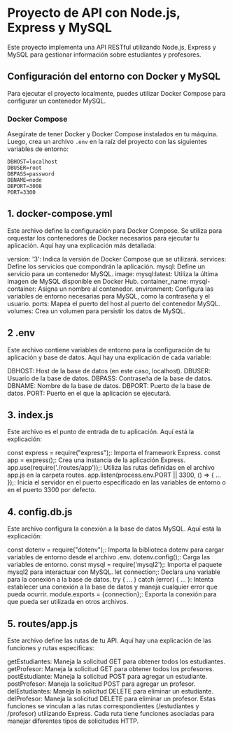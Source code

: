 # Proyecto de API con Node.js, Express y MySQL

Este proyecto implementa una API RESTful utilizando Node.js, Express y MySQL para gestionar información sobre estudiantes y profesores.

## Configuración del entorno con Docker y MySQL

Para ejecutar el proyecto localmente, puedes utilizar Docker Compose para configurar un contenedor MySQL.

### Docker Compose

Asegúrate de tener Docker y Docker Compose instalados en tu máquina. Luego, crea un archivo `.env` en la raíz del proyecto con las siguientes variables de entorno:

```env
DBHOST=localhost
DBUSER=root
DBPASS=password
DBNAME=node
DBPORT=3008
PORT=3300
```

## 1. docker-compose.yml
Este archivo define la configuración para Docker Compose. Se utiliza para orquestar los contenedores de Docker necesarios para ejecutar tu aplicación. Aquí hay una explicación más detallada:

version: '3': Indica la versión de Docker Compose que se utilizará.
services: Define los servicios que compondrán la aplicación.
mysql: Define un servicio para un contenedor MySQL.
image: mysql:latest: Utiliza la última imagen de MySQL disponible en Docker Hub.
container_name: mysql-container: Asigna un nombre al contenedor.
environment: Configura las variables de entorno necesarias para MySQL, como la contraseña y el usuario.
ports: Mapea el puerto del host al puerto del contenedor MySQL.
volumes: Crea un volumen para persistir los datos de MySQL.


## 2 .env
Este archivo contiene variables de entorno para la configuración de tu aplicación y base de datos. Aquí hay una explicación de cada variable:

DBHOST: Host de la base de datos (en este caso, localhost).
DBUSER: Usuario de la base de datos.
DBPASS: Contraseña de la base de datos.
DBNAME: Nombre de la base de datos.
DBPORT: Puerto de la base de datos.
PORT: Puerto en el que la aplicación se ejecutará.


## 3. index.js
Este archivo es el punto de entrada de tu aplicación. Aquí está la explicación:

const express = require("express");: Importa el framework Express.
const app = express();: Crea una instancia de la aplicación Express.
app.use(require('./routes/app'));: Utiliza las rutas definidas en el archivo app.js en la carpeta routes.
app.listen(process.env.PORT || 3300, () => { ... });: Inicia el servidor en el puerto especificado en las variables de entorno o en el puerto 3300 por defecto.


## 4. config.db.js
Este archivo configura la conexión a la base de datos MySQL. Aquí está la explicación:

const dotenv = require("dotenv");: Importa la biblioteca dotenv para cargar variables de entorno desde el archivo .env.
dotenv.config();: Carga las variables de entorno.
const mysql = require('mysql2');: Importa el paquete mysql2 para interactuar con MySQL.
let connection;: Declara una variable para la conexión a la base de datos.
try { ... } catch (error) { ... }: Intenta establecer una conexión a la base de datos y maneja cualquier error que pueda ocurrir.
module.exports = {connection};: Exporta la conexión para que pueda ser utilizada en otros archivos.


## 5. routes/app.js
Este archivo define las rutas de tu API. Aquí hay una explicación de las funciones y rutas específicas:

getEstudiantes: Maneja la solicitud GET para obtener todos los estudiantes.
getProfesor: Maneja la solicitud GET para obtener todos los profesores.
postEstudiante: Maneja la solicitud POST para agregar un estudiante.
postProfesor: Maneja la solicitud POST para agregar un profesor.
delEstudiantes: Maneja la solicitud DELETE para eliminar un estudiante.
delProfesor: Maneja la solicitud DELETE para eliminar un profesor.
Estas funciones se vinculan a las rutas correspondientes (/estudiantes y /profesor) utilizando Express. Cada ruta tiene funciones asociadas para manejar diferentes tipos de solicitudes HTTP.

